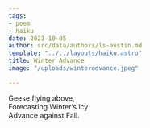 ```yaml
---
tags:
- poem
- haiku
date: 2021-10-05
author: src/data/authors/ls-austin.md
template: "../../layouts/haiku.astro"
title: Winter Advance
image: "/uploads/winteradvance.jpeg"

---
```

Geese flying above,  
Forecasting Winter’s icy  
Advance against Fall.